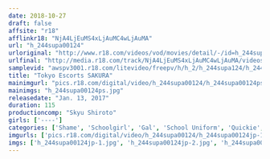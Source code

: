 ```yaml
---
date: 2018-10-27
draft: false
affsite: "r18"
afflinkr18: "NjA4LjEuMS4xLjAuMC4wLjAuMA"
url: "h_244supa00124"
urloriginal: "http://www.r18.com/videos/vod/movies/detail/-/id=h_244supa00124"
urlfinal: "http://media.r18.com/track/NjA4LjEuMS4xLjAuMC4wLjAuMA/videos/vod/movies/detail/-/id=h_244supa00124"
samplevid: "awspv3001.r18.com/litevideo/freepv/h/h_2/h_244supa124/h_244supa124_dmb_w.mp4"
title: "Tokyo Escorts SAKURA"
mainimgurl: "pics.r18.com/digital/video/h_244supa00124/h_244supa00124ps.jpg"
mainimgs: "h_244supa00124ps.jpg"
releasedate: "Jan. 13, 2017"
duration: 115
productioncomp: "Skyu Shiroto"
girls: ['----']
categories: ['Shame', 'Schoolgirl', 'Gal', 'School Uniform', 'Quickie', 'Amateur', 'Hi-Def']
imgurls: ['pics.r18.com/digital/video/h_244supa00124/h_244supa00124jp-1.jpg', 'pics.r18.com/digital/video/h_244supa00124/h_244supa00124jp-2.jpg', 'pics.r18.com/digital/video/h_244supa00124/h_244supa00124jp-3.jpg', 'pics.r18.com/digital/video/h_244supa00124/h_244supa00124jp-4.jpg', 'pics.r18.com/digital/video/h_244supa00124/h_244supa00124jp-5.jpg', 'pics.r18.com/digital/video/h_244supa00124/h_244supa00124jp-6.jpg', 'pics.r18.com/digital/video/h_244supa00124/h_244supa00124jp-7.jpg', 'pics.r18.com/digital/video/h_244supa00124/h_244supa00124jp-8.jpg', 'pics.r18.com/digital/video/h_244supa00124/h_244supa00124jp-9.jpg', 'pics.r18.com/digital/video/h_244supa00124/h_244supa00124jp-10.jpg', 'pics.r18.com/digital/video/h_244supa00124/h_244supa00124jp-11.jpg', 'pics.r18.com/digital/video/h_244supa00124/h_244supa00124jp-12.jpg', 'pics.r18.com/digital/video/h_244supa00124/h_244supa00124jp-13.jpg', 'pics.r18.com/digital/video/h_244supa00124/h_244supa00124jp-14.jpg', 'pics.r18.com/digital/video/h_244supa00124/h_244supa00124jp-15.jpg', 'pics.r18.com/digital/video/h_244supa00124/h_244supa00124jp-16.jpg', 'pics.r18.com/digital/video/h_244supa00124/h_244supa00124jp-17.jpg', 'pics.r18.com/digital/video/h_244supa00124/h_244supa00124jp-18.jpg', 'pics.r18.com/digital/video/h_244supa00124/h_244supa00124jp-19.jpg', 'pics.r18.com/digital/video/h_244supa00124/h_244supa00124jp-20.jpg']
imgs: ['h_244supa00124jp-1.jpg', 'h_244supa00124jp-2.jpg', 'h_244supa00124jp-3.jpg', 'h_244supa00124jp-4.jpg', 'h_244supa00124jp-5.jpg', 'h_244supa00124jp-6.jpg', 'h_244supa00124jp-7.jpg', 'h_244supa00124jp-8.jpg', 'h_244supa00124jp-9.jpg', 'h_244supa00124jp-10.jpg', 'h_244supa00124jp-11.jpg', 'h_244supa00124jp-12.jpg', 'h_244supa00124jp-13.jpg', 'h_244supa00124jp-14.jpg', 'h_244supa00124jp-15.jpg', 'h_244supa00124jp-16.jpg', 'h_244supa00124jp-17.jpg', 'h_244supa00124jp-18.jpg', 'h_244supa00124jp-19.jpg', 'h_244supa00124jp-20.jpg']
---
```

